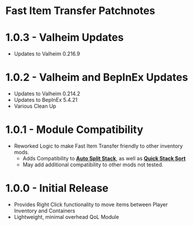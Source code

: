 # Fast Item Transfer Patchnotes

# 1.0.3 - Valheim Updates
* Updates to Valheim 0.216.9

# 1.0.2 - Valheim and BepInEx Updates
* Updates to Valheim 0.214.2
* Updates to BepInEx 5.4.21
* Various Clean Up

# 1.0.1 - Module Compatibility
* Reworked Logic to make Fast Item Transfer friendly to other inventory mods.
  * Adds Compatibility to **[Auto Split Stack](https://www.nexusmods.com/valheim/mods/76?tab=files&file_id=7184)**, as well as **[Quick Stack Sort](https://www.nexusmods.com/valheim/mods/2094?tab=description)**
  * May add additional compatibility to other mods not tested.

# 1.0.0 - Initial Release
* Provides Right Click functionality to move items between Player Inventory and Containers
* Lightweight, minimal overhead QoL Module